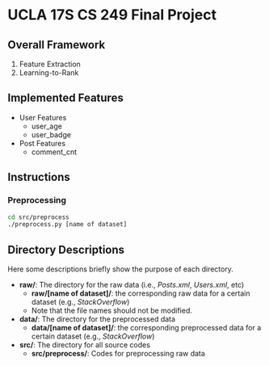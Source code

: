 # UCLA 17S CS 249 Final Project 

## Overall Framework 

1. Feature Extraction
2. Learning-to-Rank

## Implemented Features

* User Features
    * user_age
    * user_badge
* Post Features
    * comment_cnt




## Instructions

### Preprocessing
```bash
cd src/preprocess
./preprocess.py [name of dataset]
```

## Directory Descriptions

Here some descriptions briefly show the purpose of each directory.

* __raw/__: The directory for the raw data (i.e., *Posts.xml*, *Users.xml*, etc) 
    * __raw/[name of dataset]/__: the corresponding raw data for a certain dataset (e.g., *StackOverflow*)
    * Note that the file names should not be modified.
* __data/__: The directory for the preprocessed data
    * __data/[name of dataset]/__: the corresponding preprocessed data for a certain dataset (e.g., *StackOverflow*)
* __src/__: The directory for all source codes
    * __src/preprocess/__: Codes for preprocessing raw data